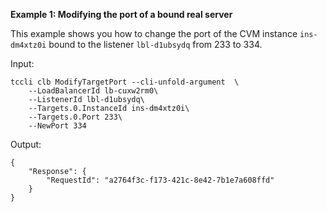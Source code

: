 **Example 1: Modifying the port of a bound real server**

This example shows you how to change the port of the CVM instance `ins-dm4xtz0i` bound to the listener `lbl-d1ubsydq` from 233 to 334.

Input: 

```
tccli clb ModifyTargetPort --cli-unfold-argument  \
    --LoadBalancerId lb-cuxw2rm0\
    --ListenerId lbl-d1ubsydq\
    --Targets.0.InstanceId ins-dm4xtz0i\
    --Targets.0.Port 233\
    --NewPort 334
```

Output: 
```
{
    "Response": {
        "RequestId": "a2764f3c-f173-421c-8e42-7b1e7a608ffd"
    }
}
```

